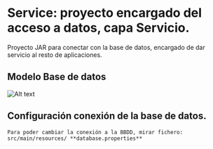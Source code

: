 # Service: proyecto encargado del acceso a datos, capa Servicio.

Proyecto JAR para conectar con la base de datos, encargado de dar servicio al resto de aplicaciones.

## Modelo Base de datos

![Alt text](https://github.com/ipartek/java_2018_0508/blob/ainaraGoitia/youtube/service/screenshot-bbdd.PNG)

## Configuración conexión de la base de datos.
	Para poder cambiar la conexión a la BBDD, mirar fichero:
	src/main/resources/ **database.properties**


